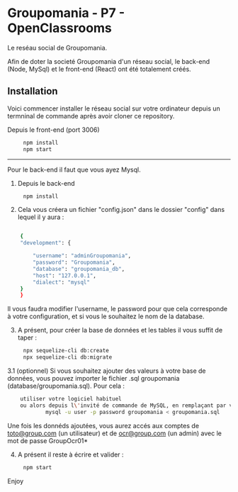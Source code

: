 
# Groupomania - P7 - OpenClassrooms

Le reséau social de Groupomania.

Afin de doter la societé Groupomania d'un réseau social, le back-end (Node, MySql) et le front-end (React) ont été totalement créés.

## Installation

Voici commencer installer le réseau social sur votre ordinateur depuis un termninal de commande après avoir cloner ce repository.

Depuis le front-end (port 3006)
```bash
     npm install
     npm start
```
 --- 
 

Pour le back-end il faut que vous ayez Mysql.


1. Depuis le back-end
```bash
     npm install
```

2. Cela vous créera un fichier "config.json" dans le dossier "config" dans lequel il y aura :
```bash

    {
    "development": {

        "username": "adminGroupomania",
        "password": "Groupomania",
        "database": "groupomania_db",
        "host": "127.0.0.1",
        "dialect": "mysql"
    }
    }
```
Il vous faudra modifier l'username, le password pour que cela corresponde à votre configuration, et si vous le souhaitez le nom de la database.

3. A présent, pour créer la base de données et les tables il vous suffit de taper :
```bash
     npx sequelize-cli db:create
     npx sequelize-cli db:migrate
```

3.1 (optionnel) Si vous souhaitez ajouter des valeurs à votre base de données, vous pouvez importer le fichier .sql groupomania (database/groupomania.sql).
Pour cela :
```bash
    utiliser votre logiciel habituel
    ou alors depuis l\'invité de commande de MySQL, en remplaçant par votre "user" et "password", la commande :
            mysql -u user -p password groupomania < groupomania.sql 
```
Une fois les donnéds ajoutées, vous aurez accés aux comptes de toto@group.com (un utilisateur) et de ocr@group.com (un admin) avec le mot de passe GroupOcr01*


4. A présent il reste à écrire et valider :
```bash
     npm start
```

Enjoy

